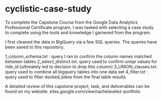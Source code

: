 # cyclistic-case-study

To complete the Capstone Course from the Google Data Analytics Professional Certificate program,
I was tasked with selecting a case study to complete using the tools and knowledge I garnered from the program.

I first cleaned the data in BigQuery via a few SQL queries. The queries have been saved to this repository.

1_column_schema.txt : query I ran to confirm the column names matched between tables
2_select_distinct.txt: query used to confirm uniqe values for ride_id (ultimately led to decision to drop this column)
3_UNION_clauses.txt: query used to combine all bigquery tables into one data set
4_filter.txt : query used to filter docked_bikes from the final table results


A detailed review of this capstone project, task, and deliverables can be found on my website:
sites.google.com/view/rachelavelez-portfolio

